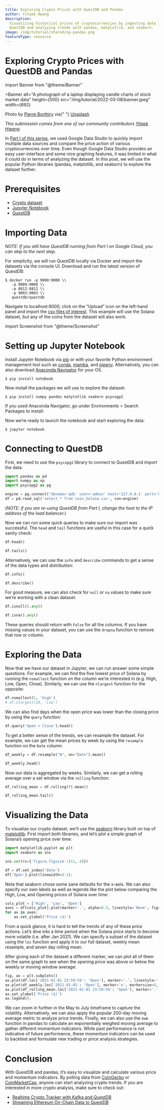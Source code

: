 ```yaml
---
title: Exploring Crypto Prices with QuestDB and Pandas
author: Yitaek Hwang
description:
  Visualizing historical prices of cryptocurrencies by ingesting data into
  QuestDB and analyzing trends with pandas, matplotlib, and seaborn.
image: /img/tutorial/shared/og-pandas.png
featureType: resource
---
```


# Exploring Crypto Prices with QuestDB and Pandas

import Banner from "@theme/Banner"

<Banner
  alt="A photograph of a laptop displaying candle charts of stock market data"
  height={500}
  src="/img/tutorial/2022-03-08/banner.jpeg"
  width={692}
>
  Photo by <a href="https://unsplash.com/@peiobty">Pierre Borthiry</a> via{" "}
  <a href="https://unsplash.com">Unsplash</a>
</Banner>

_This submission comes from one of our community contributors
[Yitaek Hwang](https://yitaek.medium.com/)_.

In [Part I of this series](/tutorial/2022/02/10/questdb-google-data-studio), we
used Google Data Studio to quickly import multiple data sources and compare the
price action of various cryptocurrencies over time. Even though Google Data
Studio provides an easy user-interface and some nice graphing features, it was
limited in what it could do in terms of analyzing the dataset. In this post, we
will use the popular Python libraries (pandas, matplotlib, and seaborn) to
explore the dataset further.

# Prerequisites

- [Crypto dataset](https://www.kaggle.com/sudalairajkumar/cryptocurrencypricehistory)
- [Jupyter Notebook](https://jupyter.org/)
- [QuestDB](https://questdb.io/)

# Importing Data

_NOTE: If you still have QuestDB running from Part I on Google Cloud, you can
skip to the next step._

For simplicity, we will run QuestDB locally via Docker and import the datasets
via the console UI. Download and run the latest version of QuestDB:

```
$ docker run -p 9000:9000 \\
   -p 9009:9009 \\
   -p 8812:8812 \\
   -p 9003:9003 \\
   questdb/questdb
```

Navigate to localhost:9000, click on the “Upload” icon on the left-hand panel
and import the
[csv files of interest](https://www.kaggle.com/sudalairajkumar/cryptocurrencypricehistory).
This example will use the Solana dataset, but any of the coins from the dataset
will also work.

import Screenshot from "@theme/Screenshot"

<Screenshot
  alt="Import CSV section of QuestDB Web Console"
  height={281}
  src="/img/tutorial/2022-03-08/import.png"
  width={692}
/>

# Setting up Jupyter Notebook

Install Jupyter Notebook via [pip](https://jupyter.org/install) or with your
favorite Python environment management tool such as
[conda](https://docs.conda.io/), [mamba](https://mamba.readthedocs.io/), and
[pipenv](https://pipenv.pypa.io/). Alternatively, you can also download
[Anaconda Navigator](https://www.anaconda.com/products/individual) for your OS.

```
$ pip install notebook
```

Now install the packages we will use to explore the dataset:

```
$ pip install numpy pandas matplotlib seaborn psycogp2
```

If you used Anaconda Navigator, go under Environments > Search Packages to
install:

<Screenshot
  alt="A screenshot of Anaconda Navigator"
  height={446}
  src="/img/tutorial/2022-03-08/anaconda_navigator.png"
  width={692}
/>

Now we’re ready to launch the notebook and start exploring the data:

```
$ jupyter notebook
```

# Connecting to QuestDB

First, we need to use the `psycopg2` library to connect to QuestDB and import
the data.

```python
import pandas as pd
import numpy as np
import psycopg2 as pg

engine = pg.connect("dbname='qdb' user='admin' host='127.0.0.1' port='8812' password='quest'")
df = pd.read_sql('select * from coin_Solana.csv', con=engine)
```

(_NOTE: if you are re-using QuestDB from Part I, change the host to the IP
address of the load balancer._)

Now we can run some quick queries to make sure our import was successful. The
`head` and `tail` functions are useful in this case for a quick sanity check:

```python
df.head()

df.tails()
```

<Screenshot
  alt="A screenshot showing head and tail functions in Jupyter Notebook"
  height={305}
  src="/img/tutorial/2022-03-08/head_and_tail.png"
  width={692}
/>

Alternatively, we can use the `info` and `describe` commands to get a sense of
the data types and distribution:

```python
df.info()
```

<Screenshot
  alt="A screenshot showing an info function in Jupyter Notebook"
  height={231}
  src="/img/tutorial/2022-03-08/info.png"
  width={692}
/>

```python
df.describe()
```

<Screenshot
  alt="A screenshot showing head a describe function in Jupyter Notebook"
  height={206}
  src="/img/tutorial/2022-03-08/describe.png"
  width={692}
/>

For good measure, we can also check for `null` or `na` values to make sure we’re
working with a clean dataset.

```python
df.isnull().any()

df.isna().any()
```

These queries should return with `False` for all the columns. If you have
missing values in your dataset, you can use the `dropna` function to remove that
row or column.

# Exploring the Data

Now that we have our dataset in Jupyter, we can run answer some simple
questions. For example, we can find the five lowest price of Solana by running
the `nsmallest` function on the column we’re interested in (e.g. High, Low,
Open, Close). Similarly, we can use the `nlargest` function for the opposite:

```python
df.nsmallest(5, 'High')
# df.nlargest(10, 'Low')
```

<Screenshot
  alt="A screenshot showing nlargest function in Jupyter Notebook"
  height={165}
  src="/img/tutorial/2022-03-08/nlargest.png"
  width={692}
/>

We can also find days when the open price was lower than the closing price by
using the `query` function:

```python
df.query('Open < Close').head()
```

<Screenshot
  alt="A screenshot showing query function in Jupyter Notebook"
  height={151}
  src="/img/tutorial/2022-03-08/query.png"
  width={692}
/>

To get a better sense of the trends, we can resample the dataset. For example,
we can get the mean prices by week by using the `resample` function on the
`Date` column:

```python
df_weekly = df.resample("W", on="Date").mean()

df_weekly.head()
```

<Screenshot
  alt="A screenshot showing resample function on date in Jupyter Notebook"
  height={196}
  src="/img/tutorial/2022-03-08/resample_on_date.png"
  width={692}
/>

Now our data is aggregated by weeks. Similarly, we can get a rolling average
over a set window via the `rolling` function:

```python
df_rolling_mean = df.rolling(?).mean()

df_rolling_mean.tail()
```

<Screenshot
  alt="A screenshot showing rolling function in Jupyter Notebook"
  height={177}
  src="/img/tutorial/2022-03-08/rolling.png"
  width={692}
/>

# Visualizing the Data

To visualize our crypto dataset, we’ll use the
[seaborn](https://seaborn.pydata.org/) library built on top of
[matplotlib](https://matplotlib.org/). First import both libraries, and let’s
plot a simple graph of Solana’s opening price over time:

```python
import matplotlib.pyplot as plt
import seaborn as sns
```

```python
sns.set(rc={'figure.figsize':(11, 4)})

df = df.set_index('Date')
df['Open'].plot(linewidth=0.5);
```

<Screenshot
  alt="A screenshot showing price over time plot"
  height={281}
  src="/img/tutorial/2022-03-08/price_over_time.png"
  width={692}
/>

Note that seaborn chose some sane defaults for the x-axis. We can also specify
our own labels as well as legends like the plot below comparing the High, Low,
and Opening prices of Solana over time:

```python
cols_plot = ['High', 'Low', 'Open']
axes = df[cols_plot].plot(marker='.', alpha=0.5, linestyle='None', figsize=(11, 9), subplots=True)
for ax in axes:
    ax.set_ylabel('Price ($)')
```

<Screenshot
  alt="A screenshot showing high, low and open price plots"
  height={423}
  src="/img/tutorial/2022-03-08/high_low_open.png"
  width={692}
/>

From a quick glance, it is hard to tell the trends of any of these price
actions. Let’s dive into a time period when the Solana price starts to become
more volatile (i.e. after Jan 2021). We can specify a subset of the dataset
using the `loc` function and apply it to our full dataset, weekly mean resample,
and seven day rolling mean.

After giving each of the dataset a different marker, we can plot all of them on
the same graph to see when the opening price was above or below the weekly or
moving window average:

```python
fig, ax = plt.subplots()
ax.plot(df.loc['2021-01-01 23:59:59': 'Open'], marker='.', linestyle='-', linewidth=0.5, label='Daily')
ax.plot(df_weekly.loc['2021-01-01': 'Open'], marker='o', markersize=8, linestyle='-', label='Weekly Mean Resample')
ax.plot(df_rolling_mean.loc['2021-01-01 23:59:59': 'Open'], marker='.', linestyle='-', label='7-d Rolling Mean')
ax.set_ylabel('Price ($)')
ax.legend();
```

<Screenshot
  alt="A screenshot showing moving window average plot"
  height={259}
  src="/img/tutorial/2022-03-08/moving_window_average.png"
  width={692}
/>

We can zoom in further in the May to July timeframe to capture the volatility.
Alternatively, we can also apply the popular 200-day moving average metric to
analyze price trends. Finally, we can also use the `ewm` function in pandas to
calculate an exponentially weighed moving average to gather different momentum
indicators. While past performance is not indicative of future performance,
these momentum indicators can be used to backtest and formulate new trading or
price analysis strategies.

# Conclusion

With QuestDB and pandas, it’s easy to visualize and calculate various price and
momentum indicators. By polling data from
[CoinGecko](https://www.coingecko.com/) or
[CoinMarketCap](https://coinmarketcap.com/), anyone can start analyzing crypto
trends. If you are interested in more crypto analysis, make sure to check out:

- [Realtime Crypto Tracker with Kafka and QuestDB](https://medium.com/swlh/realtime-crypto-tracker-with-kafka-and-questdb-b33b19048fc2)
- [Streaming Ethereum On-Chain Data to QuestDB](https://medium.com/geekculture/streaming-ethereum-on-chain-data-to-questdb-ea6b51d990ab)
